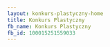 ```yaml
---
layout: konkurs-plastyczny-home
title: Konkurs Plastyczny
fb_name: Konkurs Plastyczny
fb_id: 100015251559033
---
```


